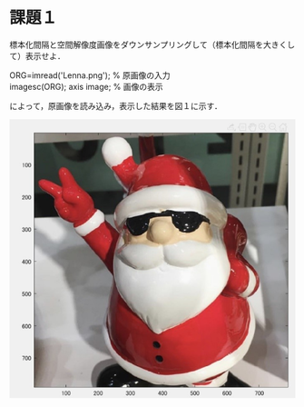 # 課題１　

標本化間隔と空間解像度画像をダウンサンプリングして（標本化間隔を大きくして）表示せよ．

ORG=imread('Lenna.png'); % 原画像の入力  
imagesc(ORG); axis image; % 画像の表示

によって，原画像を読み込み，表示した結果を図１に示す．

![原画像](https://github.com/hongyuting2017/image_processing/blob/master/image/kadai1-1.jpg)
